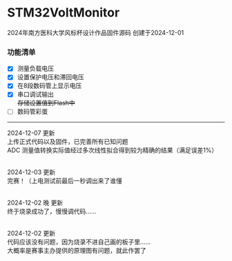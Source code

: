 # STM32VoltMonitor
2024年南方医科大学风标杯设计作品固件源码 创建于2024-12-01
<br>
### 功能清单
- [x] 测量负载电压
- [x] 设置保护电压和滞回电压
- [x] 在8段数码管上显示电压
- [x] 串口调试输出<br>
~~存储设置值到Flash中~~
- [ ] 数码管彩蛋
---
2024-12-07 更新<br>
上传正式代码以及固件，已完善所有已知问题<br>
ADC 测量值转换实际值经过多次线性拟合得到较为精确的结果（满足误差1%）<br><br>

2024-12-03 更新<br>
完赛！（上电测试前最后一秒调出来了谁懂<br><br>

2024-12-02 晚 更新<br>
终于烧录成功了，慢慢调代码……<br><br>

2024-12-02 更新<br>
代码应该没有问题，因为烧录不进自己画的板子里……<br>
大概率是赛事主办提供的原理图有问题，就此作罢了
